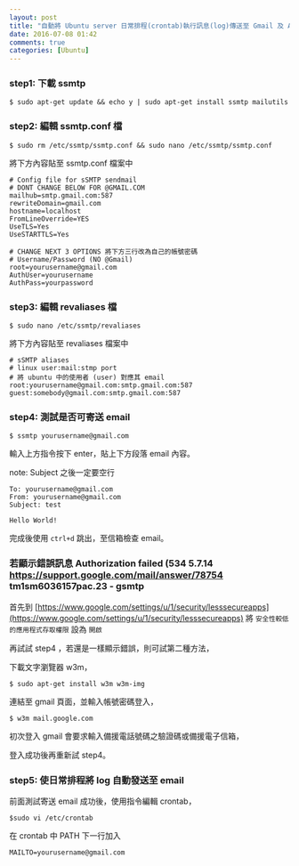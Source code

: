 ```yaml
---
layout: post
title: "自動將 Ubuntu server 日常排程(crontab)執行訊息(log)傳送至 Gmail 及 Authorication Failed 處理"
date: 2016-07-08 01:42
comments: true
categories: [Ubuntu] 
---
```


### step1: 下載 ssmtp

``$ sudo apt-get update && echo y | sudo apt-get install ssmtp mailutils``
	
### step2: 編輯 ssmtp.conf 檔

``$ sudo rm /etc/ssmtp/ssmtp.conf && sudo nano /etc/ssmtp/ssmtp.conf``

將下方內容貼至 ssmtp.conf 檔案中

	# Config file for sSMTP sendmail
	# DONT CHANGE BELOW FOR @GMAIL.COM
	mailhub=smtp.gmail.com:587
	rewriteDomain=gmail.com
	hostname=localhost
	FromLineOverride=YES
	UseTLS=Yes
	UseSTARTTLS=Yes
	
	# CHANGE NEXT 3 OPTIONS 將下方三行改為自己的帳號密碼
	# Username/Password (NO @Gmail)
	root=yourusername@gmail.com
	AuthUser=yourusername
	AuthPass=yourpassword

### step3: 編輯 revaliases 檔

``$ sudo nano /etc/ssmtp/revaliases``

將下方內容貼至 revaliases 檔案中

	# sSMTP aliases
	# linux user:mail:stmp port
	# 將 ubuntu 中的使用者 (user) 對應其 email
	root:yourusername@gmail.com:smtp.gmail.com:587
	guest:somebody@gmail.com:smtp.gmail.com:587

### step4: 測試是否可寄送 email

``$ ssmtp yourusername@gmail.com``

輸入上方指令按下 enter，貼上下方段落 email 內容。

note: Subject 之後一定要空行

	To: yourusername@gmail.com
	From: yourusername@gmail.com
	Subject: test

	Hello World!

完成後使用 ``ctrl+d`` 跳出，至信箱檢查 email。

### 若顯示錯誤訊息 Authorization failed (534 5.7.14 https://support.google.com/mail/answer/78754 tm1sm6036157pac.23 - gsmtp

首先到 [https://www.google.com/settings/u/1/security/lesssecureapps](https://www.google.com/settings/u/1/security/lesssecureapps) 將 ``安全性較低的應用程式存取權限`` 設為 ``開啟``

再試試 step4 ，若還是一樣顯示錯誤，則可試第二種方法，

下載文字瀏覽器 w3m，

``$ sudo apt-get install w3m w3m-img``

連結至 gmail 頁面，並輸入帳號密碼登入，

``$ w3m mail.google.com``

初次登入 gmail 會要求輸入備援電話號碼之驗證碼或備援電子信箱，

登入成功後再重新試 step4。

### step5: 使日常排程將 log 自動發送至 email

前面測試寄送 email 成功後，使用指令編輯 crontab，

``$sudo vi /etc/crontab``

在 crontab 中 PATH 下一行加入

	MAILTO=yourusername@gmail.com